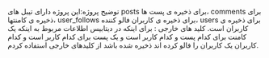 توضیح پروژه:این پروژه دارای تیبل های posts برای ذخیره ی پست ها، comments برای ذخیره ی  کامنتها، user_follows  برای ذخیره ی کاربران فالو کننده، users برای ذخیره ی کاربران است.
کلید های خارجی :
برای اینکه در دیتابیس اطلاعات مربوط به اینکه یک کامنت برای کدام پست و کدام کاربر است و یک پست برای کدام کاربر است و کدام کاربران یک کاربران را فالو کرده اند ذخیره شده باشد از کلیدهای خارجی استفاده کردم.
